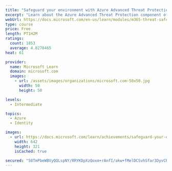 ```yaml
---
title: "Safeguard your environment with Azure Advanced Threat Protection"
excerpt: "Learn about the Azure Advanced Threat Protection component of Microsoft Threat Protection."
webUrl: https://docs.microsoft.com/en-us/learn/modules/m365-threat-safeguard/
type: course
price: Free
length: PT1H2M
ratings:
  count: 1853
  average: 4.8278465
heat: 61

provider:
  name: Microsoft Learn
  domain: microsoft.com
  images:
    - url: /assets/images/organizations/microsoft.com-50x50.jpg
      width: 50
      height: 50

levels:
  - Intermediate

topics:
  - Azure
  - Identity

images:
  - url: https://docs.microsoft.com/learn/achievements/safeguard-your-environment-with-microsoft-azure-advanced-threat-protection-social.png
    width: 642
    height: 321
    isCached: true

secured: "58TmPbeWBVyQQLspNY/RRYKDpXzQoxm+rAnfI/akw+fMelDCSvhSfar3DyvCRKURfH0fGTeEYuoZxQcg+b5bUjA1LwY0czFDZ6aiBJK8lbfksaXXnEd2txqnWfoOMBe8wVX9vsuoaxMr0DJeqDlrUrfnscEpQgYFhCje4m8yhxouAsjLMwLtGdoM/3FrELfT3jf7OzWCooFmsQx7CL7RbjOTjfE+E/U+NtoqAkLxcmDS/u0zNkpfKCFJUMrY7XgQF61Hnho/C83BiISy8I4pmPX6imZA3ad1lUCa7rDruaDc2Vb4sU34LaDVB+G3KF3rNxyg4VQHFFQVp5nqBWnBrT4T1uAV7e047wyqPIQGnOh3/TGAP7THt6zhwrq7NEgmvKXgz4vs0L9AG9fZ8Doe83SqTz1hZ+N1mwI9K7glHbI=;XTfxlu5dY64kAzDRyRsHVQ=="
---
```


